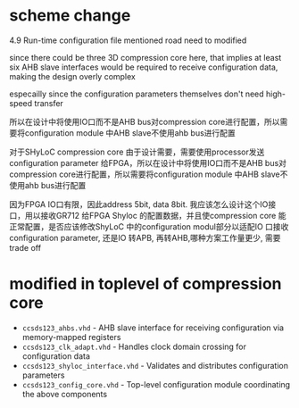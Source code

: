# scheme change

4.9 Run-time configuration file mentioned road need to modified

since there could be three 3D compression core here, that implies at least six AHB slave interfaces would be required to receive configuration data, making the design overly complex

especailly since the configuration parameters themselves don't need high-speed transfer

所以在设计中将使用IO口而不是AHB bus对compression core进行配置，所以需要将configuration module 中AHB slave不使用ahb bus进行配置

对于SHyLoC compression core 由于设计需要，需要使用processor发送configuration parameter 给FPGA，所以在设计中将使用IO口而不是AHB bus对compression core进行配置，所以需要将configuration module 中AHB slave不使用ahb bus进行配置

因为FPGA IO口有限，因此address 5bit, data 8bit. 我应该怎么设计这个IO接口，用以接收GR712 给FPGA Shyloc 的配置数据，并且使compression core 能正常配置，是否应该修改ShyLoC 中的configuration modul部分以适配IO 口接收configuration parameter, 还是IO 转APB, 再转AHB,哪种方案工作量更少, 需要trade off

# modified in toplevel of compression core

* `ccsds123_ahbs.vhd` - AHB slave interface for receiving configuration via memory-mapped registers
* `ccsds123_clk_adapt.vhd` - Handles clock domain crossing for configuration data
* `ccsds123_shyloc_interface.vhd` - Validates and distributes configuration parameters
* `ccsds123_config_core.vhd` - Top-level configuration module coordinating the above components


#
